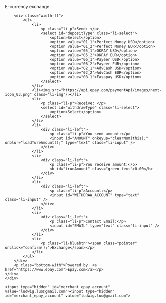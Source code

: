 <div>		
	<link rel="stylesheet" href="https://api.epay.com/paymentApi/css/exchange.css?v=20170807" />
	<script src="https://api.epay.com/paymentApi/js/jquery-1.9.1.js"></script>
	<script src="https://api.epay.com/paymentApi/js/exchange3.js?v=20170807"></script>

<input type="hidden" id="merchant_epay_account" value="ella@epay.com">
<div id="formDiv"></div>
<div class="width-w">
	<div class="width-mg">
		<div class="bj-color"><span>E-currency  exchange</span></div>

		<div class="width-fl">
			<ul>
				<li>
					<p class="li-p">Send: </p>
					<select id="depositType" class="li-select">
						<option>Select</option>
						<option value="01_1">Perfect Money USD</option>
						<option value="01_2">Perfect Money EUR</option>
						<option value="05_1">OKPAY USD</option>
						<option value="05_2">OKPAY EUR</option>
						<option value="06_1">Payeer USD</option>
						<option value="06_2">Payeer EUR</option>
						<option value="02_1">AdvCash USD</option>
						<option value="02_2">AdvCash EUR</option>
						<option value="08_1">Fasapay USD</option>
					</select>
				</li>
				<li><img src="https://api.epay.com/paymentApi/images/next-icon_03.png" class="li-img"/></li>
				<li>
					<p class="li-p">Receive: </p>
					<select id="withdrawType" class="li-select">
						<option>Select</option>
					</select>
				</li>
				<li>
					<div class="li-left">
						<p class="li-p">You send amount:</p>
						<input id="AMOUNT" onkeyup="clearNum(this);" onblur="loadTureAmount();" type="text" class="li-input" />
					</div>
				</li>
				<li>
					<div class="li-left">
						<p class="li-p">You receive amount:</p>
						<b id="trueAmount" class="green-text">0.00</b>
					</div>
				</li>
				<li>
					<div class="li-left">
						<p class="li-p">Account:</p>
						<input id="WITHDRAW_ACCOUNT" type="text" class="li-input" />
					</div>
				</li>
				<li>
					<div class="li-left">
						<p class="li-p">Contact Email:</p>
						<input id="EMAIL" type="text" class="li-input" />
					</div>
				</li>
				<li>
					<p class="li-bluebtn"><span class="pointer" onclick="confirm();">Exchange</span></p>
				</li>
			</ul>
		</div>
		<p class="bottom-with">Powered by  <a href="https://www.epay.com">Epay.com</a></p>
	</div>
	</div>
		
	<input type="hidden" id="merchant_epay_account" value="ludwig.luo@gmail.com"><input type="hidden" id="merchant_epay_account" value="ludwig.luo@gmail.com">
</div>
